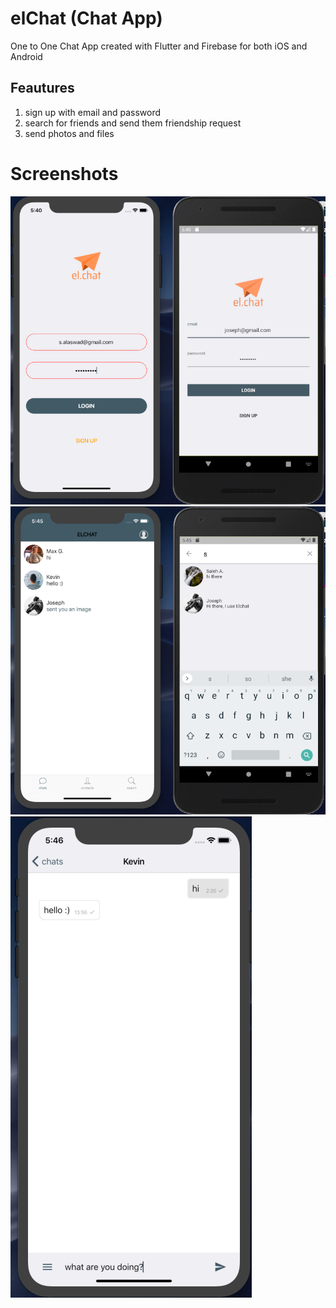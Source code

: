 # elChat (Chat App)

One to One Chat App created with Flutter and Firebase for both iOS and Android

## Feautures

1. sign up with email and password
2. search for friends and send them friendship request
3. send photos and files

# Screenshots

![](screenshots/elchat1.png)![](screenshots/elchat2.png)![](screenshots/elchat3.png)
